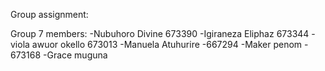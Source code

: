 Group assignment:

Group 7 members:
-Nubuhoro Divine 673390 
-Igiraneza Eliphaz 673344 
-viola awuor okello 673013 
-Manuela Atuhurire -667294 
-Maker penom - 673168 
-Grace muguna 